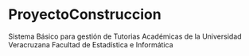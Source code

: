 # ProyectoConstruccion
Sistema Básico para gestión de Tutorias Académicas de la Universidad Veracruzana Facultad de Estadística e Informática
